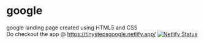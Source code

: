 # google
google landing page created using HTML5 and CSS
<br>Do checkout the app @ 
https://tinystepsgoogle.netlify.app/
[![Netlify Status](https://api.netlify.com/api/v1/badges/79477ea6-5abe-41f3-987f-0337170fd847/deploy-status)](https://app.netlify.com/sites/tinystepsgoogle/deploys)
